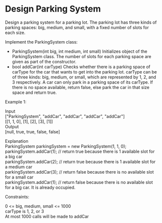 # Design Parking System

Design a parking system for a parking lot. The parking lot has three kinds of parking spaces: big, medium, and small, with a fixed number of slots for each size.

Implement the ParkingSystem class:
- ParkingSystem(int big, int medium, int small) Initializes object of the ParkingSystem class. The number of slots for each parking space are given as part of the constructor.
- bool addCar(int carType) Checks whether there is a parking space of carType for the car that wants to get into the parking lot. carType can be of three kinds: big, medium, or small, which are represented by 1, 2, and 3 respectively. A car can only park in a parking space of its carType. If there is no space available, return false, else park the car in that size space and return true.
 

Example 1:

Input\
["ParkingSystem", "addCar", "addCar", "addCar", "addCar"]\
[[1, 1, 0], [1], [2], [3], [1]]\
Output\
[null, true, true, false, false]

Explanation\
ParkingSystem parkingSystem = new ParkingSystem(1, 1, 0);\
parkingSystem.addCar(1); // return true because there is 1 available slot for a big car\
parkingSystem.addCar(2); // return true because there is 1 available slot for a medium car\
parkingSystem.addCar(3); // return false because there is no available slot for a small car\
parkingSystem.addCar(1); // return false because there is no available slot for a big car. It is already occupied.
 

Constraints:

0 <= big, medium, small <= 1000\
carType is 1, 2, or 3\
At most 1000 calls will be made to addCar